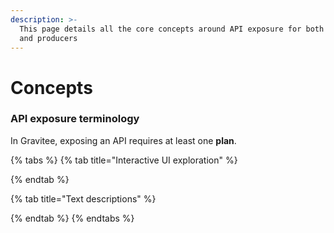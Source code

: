 ```yaml
---
description: >-
  This page details all the core concepts around API exposure for both consumers
  and producers
---
```


# Concepts

### API exposure terminology

In Gravitee, exposing an API requires at least one **plan**.&#x20;

{% tabs %}
{% tab title="Interactive UI exploration" %}

{% endtab %}

{% tab title="Text descriptions" %}

{% endtab %}
{% endtabs %}

###



